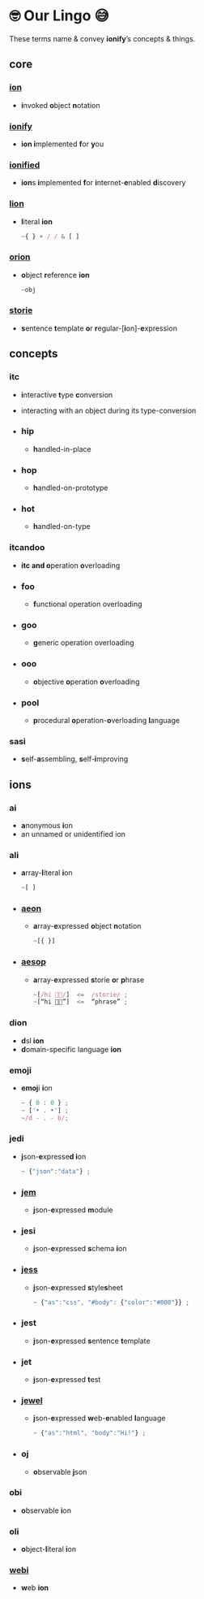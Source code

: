 # 🤓 Our Lingo 😅

These terms name & convey **ionify**’s concepts & things.

## core

### [ion](ions/ion.md)

- **i**nvoked **o**bject **n**otation

### [ionify](README.md)

- **ion i**mplemented **f**or **y**ou

### [ionified](https://ionified.net/)

- **ion**s **i**mplemented **f**or **i**nternet-**e**nabled **d**iscovery

### [lion](ions/lions.md)

- **l**iteral **ion**

  ```js
  ~{ } + / / & [ ]
  ```

### [orion](ions/ion.md#form)

- **o**bject **r**eference **ion**

    ```js
    ~obj
    ```


### [storie](ions/stories.md)

- **s**entence **t**emplate **o**r **r**egular-[**i**on]-**e**xpression

## concepts

### itc

- **i**nteractive **t**ype **c**onversion
 - interacting with an object during its type-conversion

- ### hip

  - **h**andled-in-place

- ### hop

  - **h**andled-on-prototype

- ### hot

  - **h**andled-on-type

### itcandoo

- **itc and o**peration **o**verloading

- ### foo

  - **f**unctional operation overloading

- ### goo

  - **g**eneric operation overloading

- ### ooo

  - **o**bjective **o**peration **o**verloading

- ### pool

  - **p**rocedural **o**peration-**o**verloading **l**anguage

### sasi

- **s**elf-**a**ssembling, **s**elf-**i**mproving

## ions

### ai

- **a**nonymous **i**on
- an unnamed or unidentified ion

### ali

- **a**rray-**l**iteral **i**on

    ```js
    ~[ ]
    ```

- ### [aeon](ions/lions.md#aeons)

  - **a**rray-**e**xpressed **o**bject **n**otation
 
    ```js
    ~[{ }]
    ```

- ### [aesop](ions/aesop.md)

  - **a**rray-**e**xpressed **s**torie **o**r **p**hrase

    ```js
    ~[/hi 👋🏾/]  <=  /storie/ ;
    ~[“hi 👋🏾”]  <=  “phrase” ;
    ```

### dion

- **d**sl **ion**
- **d**omain-specific language **ion**

### emoji

  - **emoj**i **i**on

    ```js
    ~ { 0 : 0 } ;
    ~ ['• . •'] ;
    ~/d - . - b/;
    ```

### jedi

- **j**son-**e**xpresse**d i**on

  ```js
  ~ {"json":"data"} ;
  ```

- ### [jem](ions/jems.md)

  - **j**son-**e**xpressed **m**odule

- ### jesi

  - **j**son-**e**xpressed **s**chema **i**on

- ### [jess](ions/jess.md)

  - **j**son-**e**xpressed **s**tyle**s**heet

    ```js
    ~ {"as":"css", "#body": {"color":"#000"}} ;
    ```

- ### jest

  - **j**son-**e**xpressed **s**entence **t**emplate

- ### jet

  - **j**son-**e**xpressed **t**est

- ### [jewel](ions/jewels.md)

  - **j**son-**e**xpressed **w**eb-**e**nabled **l**anguage

    ```javascript
    ~ {"as":"html", "body":"Hi!"} ;
    ```

- ### oj

  - **o**bservable **j**son

### obi

- **o**bservable **i**on

### oli

- **o**bject-**l**iteral **i**on

### [webi](ions/webi.md)

- **w**eb **ion**

